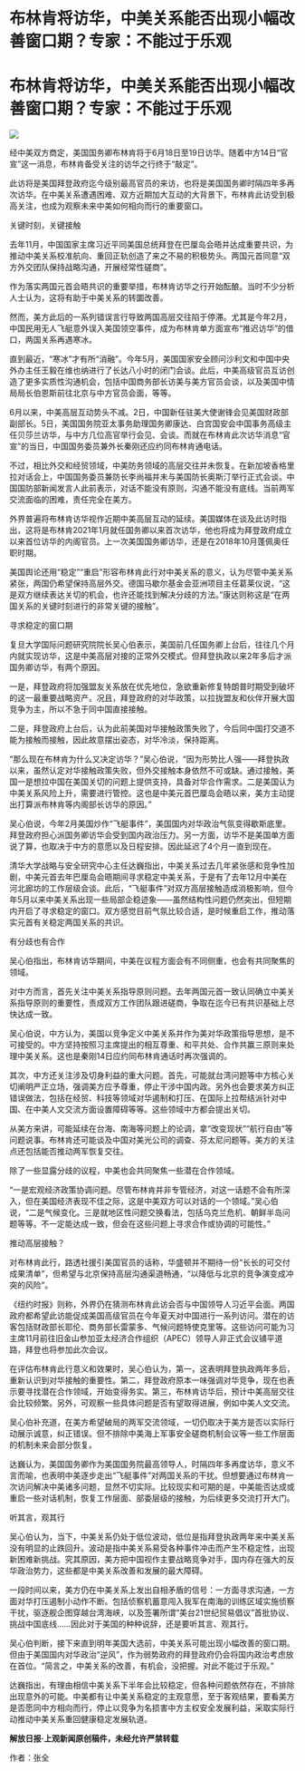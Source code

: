# 布林肯将访华，中美关系能否出现小幅改善窗口期？专家：不能过于乐观

# 布林肯将访华，中美关系能否出现小幅改善窗口期？专家：不能过于乐观

![](https://inews.gtimg.com/om_bt/O3dDPdLP89cyrR1Kgot06WSlNCv_cp4XJEBqC35A33uxkAA/1000)

经中美双方商定，美国国务卿布林肯将于6月18日至19日访华。随着中方14日“官宣”这一消息，布林肯备受关注的访华之行终于“敲定”。

此访将是美国拜登政府迄今级别最高官员的来访，也将是美国国务卿时隔四年多再次访华。在中美关系遭遇困难、双方近期加大互动的大背景下，布林肯此访受到极高关注，也成为观察未来中美如何相向而行的重要窗口。

关键时刻，关键接触

去年11月，中国国家主席习近平同美国总统拜登在巴厘岛会晤并达成重要共识，为推动中美关系校准航向、重回正轨创造了来之不易的积极势头。两国元首同意“双方外交团队保持战略沟通，开展经常性磋商”。

作为落实两国元首会晤共识的重要举措，布林肯访华之行开始酝酿。当时不少分析人士认为，这将有助于中美关系的转圜改善。

然而，美方此后的一系列错误言行导致两国高层交往陷于停滞。尤其是今年2月，中国民用无人飞艇意外误入美国领空事件，成为布林肯单方面宣布“推迟访华”的借口，两国关系再遇寒冰。

直到最近，“寒冰”才有所“消融”。今年5月，美国国家安全顾问沙利文和中国中央外办主任王毅在维也纳进行了长达八小时的闭门会谈。此后，中美高级官员互访创造了更多实质性沟通机会，包括中国商务部长访美与美方官员会谈，以及美国中情局局长伯恩斯前往北京与中方官员会面，等等。

6月以来，中美高层互动势头不减。2日，中国新任驻美大使谢锋会见美国财政部副部长。5日，美国国务院亚太事务助理国务卿康达、白宫国安会中国事务高级主任贝莎兰访华，与中方几位高官举行会见、会谈。而就在布林肯此次访华消息“官宣”的当日，中国国务委员兼外长秦刚还应约同布林肯通电话。

不过，相比外交和经贸领域，中美防务领域的高层交往并未恢复。在新加坡香格里拉对话会上，中国国务委员兼防长李尚福并未与美国防长奥斯汀举行正式会谈。中国国防部新闻发言人此前表示，对话不能没有原则，沟通不能没有底线。当前两军交流面临的困难，责任完全在美方。

外界普遍将布林肯访华视作近期中美高层互动的延续。美国媒体在谈及此访时指出，这将是布林肯2021年1月就任国务卿以来首次访华，他也将成为拜登政府成立以来首位访华的内阁官员。上一次美国国务卿访华，还是在2018年10月蓬佩奥任职时期。

美国舆论还用“稳定”“重启”形容布林肯此行对中美关系的意义，认为尽管中美关系紧张，两国仍希望保持高层外交。德国马歇尔基金会亚洲项目主任葛莱仪说，“这是双方继续表达关切的机会，也许还能找到解决分歧的方法。”康达则称这是“在两国关系的关键时刻进行的非常关键的接触”。

寻求稳定的窗口期

复旦大学国际问题研究院院长吴心伯表示，美国前几任国务卿上台后，往往几个月内就实现访华，这是中美高层对接的正常外交模式。但拜登执政以来2年多后才派国务卿访华，有两个原因。

一是，拜登政府将加强盟友关系放在优先地位，急欲重新修复特朗普时期受到破坏的这一最重要战略资产。况且，拜登政府的对华政策，以拉拢盟友和伙伴开展大国竞争为主，所以不急于同中国直接接触。

二是，拜登政府上台后，认为此前美国对华接触政策失败了，今后同中国打交道不能为接触而接触，因此故意摆出姿态，对华冷淡，保持距离。

“那么现在布林肯为什么又决定访华？”吴心伯说，“因为形势比人强——拜登执政以来，虽然认定对华接触政策失败，但外交接触本身依然不可或缺。通过接触，美国一是想拉中国在美国关切的问题上提供支持，具备对华合作需求。二是美国认为中美关系风险上升，需要进行管控。这也是中美元首巴厘岛会晤以来，美方主动提出打算派布林肯等内阁部长访华的原因。”

吴心伯说，今年2月美国炒作“飞艇事件”，美国国内对华政治气氛变得歇斯底里。拜登政府担心派国务卿访华会受到国内政治压力。另一方面，访华不是美国单方面说了算，也取决于中方的意愿以及日程安排。因此延迟了4个月一直到现在。

清华大学战略与安全研究中心主任达巍指出，中美关系过去几年紧张感和竞争性加剧，中美元首去年巴厘岛会晤期间寻求稳定中美关系，于是有了去年12月中美在河北廊坊的工作层级会谈。此后，“飞艇事件”对双方高层接触造成消极影响，但今年5月以来中美关系出现一些局部企稳迹象——虽然结构性问题仍然突出，但短期内开启了寻求稳定的窗口。双方感觉目前气氛比较合适，是时候重启工作，推动落实元首有关稳定两国关系的共识。

有分歧也有合作

吴心伯指出，布林肯访华期间，中美在议程方面会有不同侧重，也会有共同聚焦的领域。

对中方而言，首先关注中美关系指导原则问题。去年两国元首一致认同确立中美关系指导原则的重要性，责成双方工作团队跟进磋商，争取在迄今已有共识基础上尽快达成一致。

吴心伯说，中方认为，美国以竞争定义中美关系并作为美对华政策指导思想，是不可接受的。中方坚持按照习主席提出的相互尊重、和平共处、合作共赢三原则来处理中美关系。这也是秦刚14日应约同布林肯通话时再次强调的。

其次，中方还关注涉及切身利益的重大问题。首先，可能就台湾问题等中方核心关切阐明严正立场，强调美方应予尊重，停止干涉中国内政。另外也会要求美方纠正错误做法，包括在经贸、科技等领域对华遏制和打压、在国际上拉帮结派针对中国、在中美人文交流方面设置障碍等等。这些领域中方都会提出关切。

从美方来讲，可能延续在台海、南海等问题上的论调，拿“改变现状”“航行自由”等问题说事。布林肯还可能谈及中国对美光公司的调查、芬太尼问题等。美方的关注点还包括能否推动两军恢复交往。

除了一些显露分歧的议程，中美也会共同聚焦一些潜在合作领域。

“一是宏观经济政策协调问题。尽管布林肯并非专管经济，对这一话题不会有所深入，但在美国经济表现不佳之际，这是中美双方可以对话的一个领域。”吴心伯说，“二是气候变化。三是就地区性问题交换看法，包括乌克兰危机、朝鲜半岛问题等等。不一定能达成一致，但会在这些问题上寻求合作或协调的可能性。”

推动高层接触？

对布林肯此行，路透社援引美国官员的话称，华盛顿并不期待一份“长长的可交付成果清单”，但希望与北京保持高层沟通渠道畅通，“以降低与北京的竞争演变成冲突的风险”。

《纽约时报》则称，外界仍在猜测布林肯此访会否与中国领导人习近平会面。两国政府都希望此访能促成美国高级官员在今年夏天对中国进行一系列访问。潜在的访客包括财政部长耶伦、商务部长雷蒙多、气候问题特使克里等。这些访问可能为习主席11月前往旧金山参加亚太经济合作组织（APEC）领导人非正式会议铺平道路，拜登也将参加此次会议。

在评估布林肯此行意义和效果时，吴心伯认为，第一，这表明拜登执政两年多后，重新认识到对华接触的重要性。第二，拜登政府原本一味强调对华竞争，现在也表示要寻找潜在合作领域，开始变得务实。第三，布林肯访华后，预计中美高层交往会比较频繁。另外，可观察一些具体问题是否有望取得进展，例如中美人文交流。

吴心伯补充道，在美方希望破局的两军交流领域，一切仍取决于美方是否以实际行动展示诚意，纠正错误。但不排除中美海上军事安全磋商机制会议等一些工作层面的机制未来会部分恢复。

达巍认为，美国国务卿作为美国国务院最高领导人，时隔四年多再度访华，意义不言而喻，也表明中美逐步走出“飞艇事件”对两国关系的干扰。但想要通过布林肯一次访问解决中美诸多问题，显然不切实际。比较现实和可期的是，中美能否达成或重启一些对话机制，恢复工作层面、部委层级的接触，为后续更多交流打开大门。

听其言，观其行

吴心伯认为，当下，中美关系仍处于低位波动，低位是指拜登执政两年来中美关系没有明显的止跌回升。波动是指中美关系易受各种事件冲击而产生不稳定性，出现新困难新挑战。究其原因，美方把中国视作主要战略竞争对手，国内存在强大的反华政治势力，这些都是中美关系改善和发展的最大障碍。

一段时间以来，美方仍在中美关系上发出自相矛盾的信号：一方面寻求沟通，一方面对华打压遏制小动作不断。包括侦察机蓄意闯入我军在南海的训练区域实施侦察干扰，驱逐舰企图穿越台湾海峡，以及签署所谓“美台21世纪贸易倡议”首批协议、挑战中国底线……因此对于美国的种种说辞，还是要听其言、观其行。

吴心伯判断，接下来直到明年美国大选前，中美关系可能出现小幅改善的窗口期。但由于美国国内对华政治“逆风”，作为弱势政府的拜登政府仍会将国内政治考虑放在首位。“简言之，中美关系的改善，有机会，没把握。对此不能过于乐观。”

达巍指出，有理由相信中美关系下半年会比较稳定，但各种问题依然存在，不排除出现意外的可能。中美都有让中美关系稳定的主观意愿，至于客观结果，要看美方是否愿同中方相向而行，停止以竞争为名损害中方主权安全发展利益，采取实际行动推动中美关系重回健康稳定发展轨道。

**解放日报·上观新闻原创稿件，未经允许严禁转载**

作者：张全


